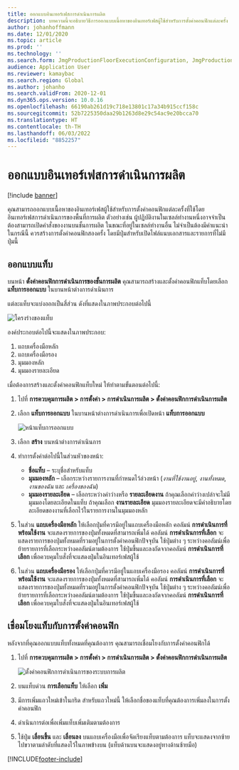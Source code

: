 ```yaml
---
title: ออกแบบอินเทอร์เฟสการดำเนินการผลิต
description: บทความนี้จะอธิบายวิธีการออกแบบเนื้อหาของอินเทอร์เฟสผู้ใช้สำหรับการตั้งค่าคอนฟิกแต่ละครั้ง
author: johanhoffmann
ms.date: 12/01/2020
ms.topic: article
ms.prod: ''
ms.technology: ''
ms.search.form: JmgProductionFloorExecutionConfiguration, JmgProductionFloorExecutionConfigurationTab
audience: Application User
ms.reviewer: kamaybac
ms.search.region: Global
ms.author: johanho
ms.search.validFrom: 2020-12-01
ms.dyn365.ops.version: 10.0.16
ms.openlocfilehash: 66190ab261d19c718e13801c17a34b915ccf158c
ms.sourcegitcommit: 52b7225350daa29b1263d8e29c54ac9e20bcca70
ms.translationtype: HT
ms.contentlocale: th-TH
ms.lasthandoff: 06/03/2022
ms.locfileid: "8852257"
---
```

# <a name="design-the-production-floor-execution-interface"></a>ออกแบบอินเทอร์เฟสการดำเนินการผลิต

[!include [banner](../includes/banner.md)]

คุณสามารถออกแบบเนื้อหาของอินเทอร์เฟสผู้ใช้สำหรับการตั้งค่าคอนฟิกแต่ละครั้งที่ใช้โดยอินเทอร์เฟสการดำเนินการของพื้นที่การผลิต ตัวอย่างเช่น ผู้ปฏิบัติงานในเซลล์ทำงานหนึ่งอาจจำเป็นต้องสามารถเปิดคำสั่งของงานบนชั้นการผลิต ในขณะที่อยู่ในเซลล์ทำงานอื่น ไม่จำเป็นต้องมีคำแนะนำ ในกรณีนี้ ควรสร้างการตั้งค่าคอนฟิกสองครั้ง โดยมีปุ่มสำหรับเปิดไฟล์แนบเอกสารและรายการที่ไม่มีปุ่มนี้

## <a name="design-a-tab"></a>ออกแบบแท็บ

บนหน้า **ตั้งค่าคอนฟิกการดำเนินการของชั้นการผลิต** คุณสามารถสร้างและตั้งค่าคอนฟิกแท็บโดยเลือก **แท็บการออกแบบ** ในบานหน้าต่างการดำเนินการ

แต่ละแท็บจะแบ่งออกเป็นสี่ส่วน ดังที่แสดงในภาพประกอบต่อไปนี้

![โครงร่างของแท็บ](media/pfe-tab-layout.png "โครงร่างของแท็บ")

องค์ประกอบต่อไปนี้จะแสดงในภาพประกอบ:

1. แถบเครื่องมือหลัก
1. แถบเครื่องมือรอง
1. มุมมองหลัก
1. มุมมองรายละเอียด

เมื่อต้องการสร้างและตั้งค่าคอนฟิกแท็บใหม่ ให้ทำตามขั้นตอนต่อไปนี้:

1. ไปที่ **การควบคุมการผลิต \> การตั้งค่า \> การดำเนินการผลิต \> ตั้งค่าคอนฟิกการดำเนินการผลิต**

1. เลือก **แท็บการออกแบบ** ในบานหน้าต่างการดำเนินการเพื่อเปิดหน้า **แท็บการออกแบบ**

    ![หน้าแท็บการออกแบบ](media/pfe-design-tabs.png "หน้าแท็บการออกแบบ")

1. เลือก **สร้าง** บนหน้าต่างการดำเนินการ

1. ทำการตั้งค่าต่อไปนี้ในส่วนหัวของหน้า:

    - **ชื่อแท็บ** – ระบุชื่อสำหรับแท็บ
    - **มุมมองหลัก** – เลือกระหว่างรายการงานที่กำหนดไว้ล่วงหน้า (*งานที่ใช้งานอยู่*, *งานทั้งหมด*, *งานของฉัน* และ *เครื่องของฉัน*)
    - **มุมมองรายละเอียด** – เลือกระหว่างค่าว่างหรือ **รายละเอียดงาน** ถ้าคุณเลือกค่าว่างเปล่าจะไม่มีมุมมองโดยละเอียดในแท็บ ถ้าคุณเลือก **งานรายละเอียด** มุมมองรายละเอียดจะมีคำอธิบายโดยละเอียดของงานที่เลือกไว้ในรายการงานในมุมมองหลัก

1. ในส่วน **แถบเครื่องมือหลัก** ให้เลือกปุ่มที่ควรมีอยู่ในแถบเครื่องมือหลัก คอลัมน์ **การดำเนินการที่พร้อมใช้งาน** จะแสดงรายการของปุ่มทั้งหมดที่สามารถเพิ่มได้ คอลัมน์ **การดำเนินการที่เลือก** จะแสดงรายการของปุ่มทั้งหมดที่รวมอยู่ในการตั้งค่าคอนฟิกปัจจุบัน ใช้ปุ่มต่าง ๆ ระหว่างคอลัมน์เพื่อย้ายรายการที่เลือกระหว่างคอลัมน์ตามต้องการ ใช้ปุ่มขึ้นและลงถัดจากคอลัมน์ **การดำเนินการที่เลือก** เพื่อควบคุมใบสั่งที่จะแสดงปุ่มในอินเทอร์เฟสผู้ใช้

1. ในส่วน **แถบเครื่องมือรอง** ให้เลือกปุ่มที่ควรมีอยู่ในแถบเครื่องมือรอง คอลัมน์ **การดำเนินการที่พร้อมใช้งาน** จะแสดงรายการของปุ่มทั้งหมดที่สามารถเพิ่มได้ คอลัมน์ **การดำเนินการที่เลือก** จะแสดงรายการของปุ่มทั้งหมดที่รวมอยู่ในการตั้งค่าคอนฟิกปัจจุบัน ใช้ปุ่มต่าง ๆ ระหว่างคอลัมน์เพื่อย้ายรายการที่เลือกระหว่างคอลัมน์ตามต้องการ ใช้ปุ่มขึ้นและลงถัดจากคอลัมน์ **การดำเนินการที่เลือก** เพื่อควบคุมใบสั่งที่จะแสดงปุ่มในอินเทอร์เฟสผู้ใช้

## <a name="associate-a-tab-with-a-configuration"></a>เชื่อมโยงแท็บกับการตั้งค่าคอนฟิก

หลังจากที่คุณออกแบบแท็บทั้งหมดที่คุณต้องการ คุณสามารถเชื่อมโยงกับการตั้งค่าคอนฟิกได้

1. ไปที่ **การควบคุมการผลิต \> การตั้งค่า \> การดำเนินการผลิต \> ตั้งค่าคอนฟิกการดำเนินการผลิต**

    ![ตั้งค่าคอนฟิกการดำเนินการของระบบการผลิต](media/pfe-config-prod-floor-execution.png "ตั้งค่าคอนฟิกการดำเนินการของระบบการผลิต")

1. บนแท็บด่วน **การเลือกแท็บ** ให้เลือก **เพิ่ม**

1. มีการเพิ่มแถวใหม่เข้าในกริด สำหรับแถวใหม่นี้ ให้เลือกชื่อของแท็บที่คุณต้องการเพิ่มลงในการตั้งค่าคอนฟิก

1. ดำเนินการต่อเพื่อเพิ่มแท็บเพิ่มเติมตามต้องการ

1. ใช้ปุ่ม **เลื่อนขึ้น** และ **เลื่อนลง** บนแถบเครื่องมือเพื่อจัดเรียงแท็บตามต้องการ แท็บจะแสดงจากซ้ายไปขวาตามลำดับที่แสดงไว้ในภาพข้างบน (แท็บด้านบนจะแสดงอยู่ทางด้านซ้ายมือ)


[!INCLUDE[footer-include](../../includes/footer-banner.md)]
